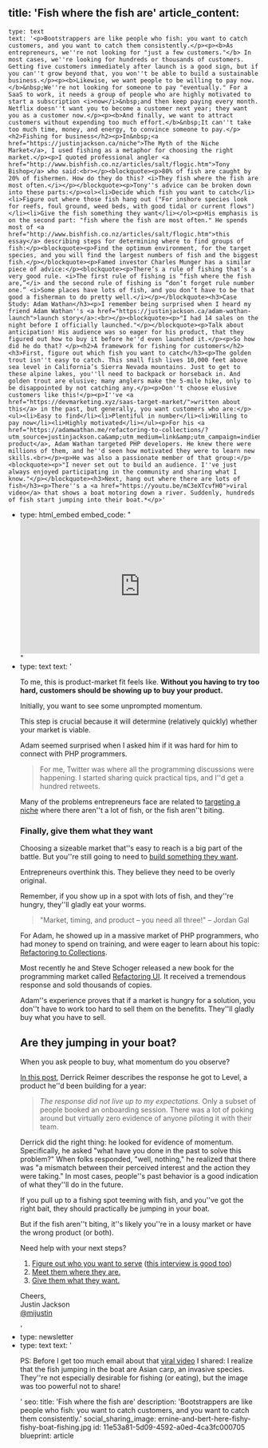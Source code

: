 title: 'Fish where the fish are'
article_content:
  -
    type: text
    text: '<p>Bootstrappers are like people who fish: you want to catch customers, and you want to catch them consistently.</p><p><b>As entrepreneurs, we''re not looking for "just a few customers."</b> In most cases, we''re looking for hundreds or thousands of customers. Getting five customers immediately after launch is a good sign, but if you can''t grow beyond that, you won''t be able to build a sustainable business.</p><p><b>Likewise, we want people to be willing to pay now.</b>&nbsp;We''re not looking for someone to pay "eventually." For a SaaS to work, it needs a group of people who are highly motivated to start a subscription <i>now</i>&nbsp;and then keep paying every month. Netflix doesn''t want you to become a customer next year; they want you as a customer now.</p><p><b>And finally, we want to attract customers without expending too much effort.</b>&nbsp;It can''t take too much time, money, and energy, to convince someone to pay.</p><h2>Fishing for business</h2><p>In&nbsp;<a href="https://justinjackson.ca/niche">The Myth of the Niche Market</a>, I used fishing as a metaphor for choosing the right market.</p><p>I quoted professional angler <a href="http://www.bishfish.co.nz/articles/salt/flogic.htm">Tony Bishop</a> who said:<br></p><blockquote><p>80% of fish are caught by 20% of fishermen. How do they do this? <i>They fish where the fish are most often.</i></p></blockquote><p>Tony''s advice can be broken down into these parts:</p><ol><li>Decide which fish you want to catch</li><li>Figure out where those fish hang out ("For inshore species look for reefs, foul ground, weed beds, with good tidal or current flows")</li><li>Give the fish something they want</li></ol><p>His emphasis is on the second part: "fish where the fish are most often." He spends most of <a href="http://www.bishfish.co.nz/articles/salt/flogic.htm">this essay</a> describing steps for determining where to find groups of fish:</p><blockquote><p>Find the optimum environment, for the target species, and you will find the largest numbers of fish and the biggest fish.</p></blockquote><p>Famed investor Charles Munger has a similar piece of advice:</p><blockquote><p>There’s a rule of fishing that’s a very good rule. <i>The first rule of fishing is “fish where the fish are,”</i> and the second rule of fishing is “don’t forget rule number one.” <i>Some places have lots of fish, and you don’t have to be that good a fisherman to do pretty well.</i></p></blockquote><h3>Case Study: Adam Wathan</h3><p>I remember being surprised when I heard my friend Adam Wathan''s <a href="https://justinjackson.ca/adam-wathan-launch">launch story</a>:<br></p><blockquote><p>"I had 14 sales on the night before I officially launched."</p></blockquote><p>Talk about anticipation! His audience was so eager for his product, that they figured out how to buy it before he''d even launched it.</p><p>So how did he do that? </p><h2>A framework for fishing for customers</h2><h3>First, figure out which fish you want to catch</h3><p>The golden trout isn''t easy to catch. This small fish lives 10,000 feet above sea level in California’s Sierra Nevada mountains. Just to get to these alpine lakes, you''ll need to backpack or horseback in. And golden trout are elusive; many anglers make the 5-mile hike, only to be disappointed by not catching any.</p><p>Don''t choose elusive customers like this!</p><p>I''ve <a href="https://devmarketing.xyz/saas-target-market/">written about this</a> in the past, but generally, you want customers who are:</p><ul><li>Easy to find</li><li>Plentiful in number</li><li>Willing to pay now</li><li>Highly motivated</li></ul><p>For his <a href="https://adamwathan.me/refactoring-to-collections/?utm_source=justinjackson.ca&amp;utm_medium=link&amp;utm_campaign=indienewsletter">first product</a>, Adam Wathan targeted PHP developers. He knew there were millions of them, and he''d seen how motivated they were to learn new skills.<br></p><p>He was also a passionate member of that group:</p><blockquote><p>"I never set out to build an audience. I''ve just always enjoyed participating in the community and sharing what I know."</p></blockquote><h3>Next, hang out where there are lots of fish</h3><p>There''s a <a href="https://youtu.be/mC3eXTcvfH0">viral video</a> that shows a boat motoring down a river. Suddenly, hundreds of fish start jumping into their boat.*</p>'
  -
    type: html_embed
    embed_code: "<style>.embed-container { position: relative; padding-bottom: 56.25%; height: 0; overflow: hidden; max-width: 100%; -webkit-filter: grayscale(100%); filter: grayscale(100%);  } .embed-container iframe, .embed-container object, .embed-container embed { position: absolute; top: 0; left: 0; width: 100%; height: 100%; }</style><div class='embed-container mb-3'><iframe src='https://www.youtube.com/embed//mC3eXTcvfH0?rel=0' frameborder='0' allowfullscreen></iframe></div>"
  -
    type: text
    text: '<p>To me, this is product-market fit feels like.&nbsp;<b>Without you having to try too hard, customers should be showing up to buy your product.</b></p><p>Initially, you want to see some unprompted momentum.</p><p>This step is crucial because it will determine (relatively quickly) whether your market is viable.</p><p>Adam seemed surprised when I asked him if it was hard for him to connect with PHP programmers.</p><blockquote><p>For me, Twitter was where all the programming discussions were happening. I started sharing quick practical tips, and I''d get a hundred retweets.</p></blockquote><p>Many of the problems entrepreneurs face are related to <a href="https://justinjackson.ca/niche">targeting a niche</a> where there aren''t a lot of fish, or the fish aren''t biting.</p><h3>Finally, give them what they want</h3><p>Choosing a sizeable market that''s easy to reach is a big part of the battle. But you''re still going to need to <a href="https://justinjackson.ca/build">build something they want</a>.</p><p>Entrepreneurs overthink this. They believe they need to be overly original.</p><p>Remember, if you show up in a spot with lots of fish, and they''re hungry, they''ll gladly eat your worms.</p><blockquote><p>"Market, timing, and product – you need all three!" – Jordan Gal</p></blockquote><p>For Adam, he showed up in a massive market of PHP programmers, who had money to spend on training, and were eager to learn about his topic: <a href="https://adamwathan.me/refactoring-to-collections/">Refactoring to Collections</a>.</p><p>Most recently he and Steve Schoger released a new book for the programming market called <a href="https://refactoringui.com/">Refactoring UI</a>. It received a tremendous response and sold thousands of copies.</p><p>Adam''s experience proves that if a market is hungry for a solution, you don''t have to work too hard to sell them on the benefits. They''ll gladly buy what you have to sell.</p><h2>Are they jumping in your boat?</h2><p>When you ask people to buy, what momentum do you observe?</p><p><a href="https://www.derrickreimer.com/essays/2019/05/17/im-walking-away-from-the-product-i-spent-a-year-building.html">In this post</a>, Derrick Reimer describes the response he got to Level, a product he''d been building for a year:</p><blockquote><p><i>The response did not live up to my expectations.</i> Only a subset of people booked an onboarding session. There was a lot of poking around but virtually zero evidence of anyone piloting it with their team.</p></blockquote><p>Derrick did the right thing: he looked for evidence of momentum. Specifically, he asked "what have you done in the past to solve this problem?" When folks responded, "well, nothing," he realized that there was "a mismatch between their perceived interest and the action they were taking." In most cases, people''s past behavior is a good indication of what they''ll do in the future.</p><p>If you pull up to a fishing spot teeming with fish, and you''ve got the right bait, they should practically be jumping in your boat.<br></p><p>But if the fish aren''t biting, it''s likely you''re in a lousy market or have the wrong product (or both).</p><p>Need help with your next steps?</p><ol><li><a href="https://justinjackson.ca/who-do-you-love">Figure out who you want to serve</a>&nbsp;(<a href="https://justinjackson.ca/who">this interview is good too</a>)</li><li><a href="https://justinjackson.ca/help-the-crowd">Meet them where they are.</a></li><li><a href="https://justinjackson.ca/build">Give them what they want.</a></li></ol><p>Cheers,<br>Justin Jackson<br><a href="https://twitter.com/mijustin">@mijustin</a></p>'
  -
    type: newsletter
  -
    type: text
    text: '<p>PS: Before I get too much email about that <a href="https://youtu.be/mC3eXTcvfH0">viral video</a> I shared: I realize that the fish jumping in the boat are Asian carp, an invasive species. They''re not especially desirable for fishing (or eating), but the image was too powerful not to share!</p>'
seo:
  title: 'Fish where the fish are'
  description: 'Bootstrappers are like people who fish: you want to catch customers, and you want to catch them consistently.'
social_sharing_image: ernine-and-bert-here-fishy-fishy-boat-fishing.jpg
id: 11e53a81-5d09-4592-a0ed-4ca3fc000705
blueprint: article

